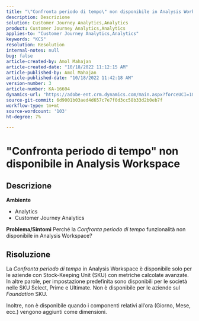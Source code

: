 ```yaml
---
title: "\"Confronta periodo di tempo\" non disponibile in Analysis Workspace"
description: Descrizione
solution: Customer Journey Analytics,Analytics
product: Customer Journey Analytics,Analytics
applies-to: "Customer Journey Analytics,Analytics"
keywords: "KCS"
resolution: Resolution
internal-notes: null
bug: false
article-created-by: Amol Mahajan
article-created-date: "10/18/2022 11:12:15 AM"
article-published-by: Amol Mahajan
article-published-date: "10/18/2022 11:42:18 AM"
version-number: 3
article-number: KA-16604
dynamics-url: "https://adobe-ent.crm.dynamics.com/main.aspx?forceUCI=1&pagetype=entityrecord&etn=knowledgearticle&id=a99d38b4-d54e-ed11-bba2-0022480866ad"
source-git-commit: 6d9001b03aed4d657c7e7f0d3cc58b33d2b0eb7f
workflow-type: tm+mt
source-wordcount: '103'
ht-degree: 7%

---
```


# &quot;Confronta periodo di tempo&quot; non disponibile in Analysis Workspace

## Descrizione

<b>Ambiente</b>
- Analytics
- Customer Journey Analytics

<b>Problema/Sintomi</b>
Perché la *Confronta periodo di tempo* funzionalità non disponibile in Analysis Workspace?


## Risoluzione


La *Confronta periodo di tempo* in Analysis Workspace è disponibile solo per le aziende con Stock-Keeping Unit (SKU) con metriche calcolate avanzate. In altre parole, per impostazione predefinita sono disponibili per le società nelle SKU Select, Prime e Ultimate. Non è disponibile per le aziende sul *Foundation* SKU.

Inoltre, non è disponibile quando i componenti relativi all’ora (Giorno, Mese, ecc.) vengono aggiunti come dimensioni.
